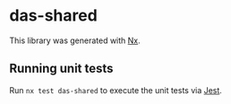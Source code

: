 # das-shared

This library was generated with [Nx](https://nx.dev).

## Running unit tests

Run `nx test das-shared` to execute the unit tests via [Jest](https://jestjs.io).
